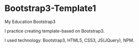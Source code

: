 # Bootstrap3-Template1
My Education Bootstrap3

I practice creating template-based on Bootstrap3.

I used technology: Bootstrap3, HTML5, CSS3, JS(JQuery), NPM.



